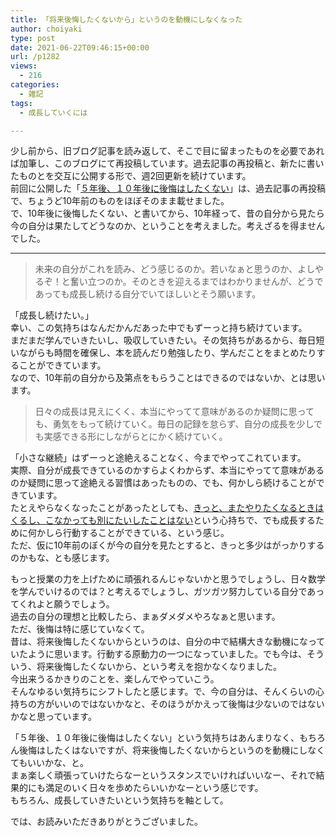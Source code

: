 ```yaml
---
title: 「将来後悔したくないから」というのを動機にしなくなった
author: choiyaki
type: post
date: 2021-06-22T09:46:15+00:00
url: /p1282
views:
  - 216
categories:
  - 雑記
tags:
  - 成長していくには

---
```

少し前から、旧ブログ記事を読み返して、そこで目に留まったものを必要であれば加筆し、このブログにて再投稿しています。過去記事の再投稿と、新たに書いたものとを交互に公開する形で、週2回更新を続けています。  
前回に公開した「[５年後、１０年後に後悔はしたくない][1]」は、過去記事の再投稿で、ちょうど10年前のものをほぼそのまま載せました。  
で、10年後に後悔したくない、と書いてから、10年経って、昔の自分から見たら今の自分は果たしてどうなのか、ということを考えました。考えざるを得ませんでした。

* * *

> 未来の自分がこれを読み、どう感じるのか。若いなぁと思うのか、よしやるぞ！と奮い立つのか。そのときを迎えるまではわかりませんが、どうであっても成長し続ける自分でいてほしいとそう願います。 

「成長し続けたい。」  
幸い、この気持ちはなんだかんだあった中でもずーっと持ち続けています。  
まだまだ学んでいきたいし、吸収していきたい。その気持ちがあるから、毎日短いながらも時間を確保し、本を読んだり勉強したり、学んだことをまとめたりすることができています。  
なので、10年前の自分から及第点をもらうことはできるのではないか、とは思います。

> 日々の成長は見えにくく、本当にやってて意味があるのか疑問に思っても、勇気をもって続けていく。毎日の記録を怠らず、自分の成長を少しでも実感できる形にしながらとにかく続けていく。 

「小さな継続」はずーっと途絶えることなく、今までやってこれています。  
実際、自分が成長できているのかすらよくわからず、本当にやってて意味があるのか疑問に思って途絶える習慣はあったものの、でも、何かしら続けることができています。  
たとえやらなくなったことがあったとしても、[きっと、またやりたくなるときはくるし、こなかっても別にたいしたことはない][2]という心持ちで、でも成長するために何かしら行動することができている、という感じ。  
ただ、仮に10年前のぼくが今の自分を見たとすると、きっと多少はがっかりするのかもな、とも感じます。

もっと授業の力を上げために頑張れるんじゃないかと思うでしょうし、日々数学を学んでいけるのでは？と考えるでしょうし、ガツガツ努力している自分であってくれよと願うでしょう。  
過去の自分の理想と比較したら、まぁダメダメやろなぁと思います。  
ただ、後悔は特に感じていなくて。  
昔は、将来後悔したくないからというのは、自分の中で結構大きな動機になっていたように思います。行動する原動力の一つになっていました。でも今は、そういう、将来後悔したくないから、という考えを抱かなくなりました。  
今出来うるかきりのことを、楽しんでやっていこう。  
そんなゆるい気持ちにシフトしたと感じます。で、今の自分は、そんくらいの心持ちの方がいいのではないかなと、そのほうがかえって後悔は少ないのではないかなと思っています。

「５年後、１０年後に後悔はしたくない」という気持ちはあんまりなく、もちろん後悔はしたくはないですが、将来後悔したくないからというのを動機にしなくてもいいかな、と。  
まぁ楽しく頑張っていけたらなーというスタンスでいければいいなー、それで結果的にも満足のいく日々を歩めたらいいかなーという感じです。  
もちろん、成長していきたいという気持ちを軸として。

では、お読みいただきありがとうございました。

 [1]: https://choiyaki.com/?p=1280
 [2]: https://choiyaki.com/?p=1129